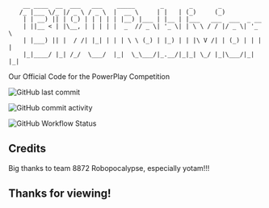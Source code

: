 
        __ ____  __  ___   ___    _____       _       _       _
       /_ |___ \/_ |/ _ \ / _ \  |  __ \     | |   | (_)     (_)
        | | __) || | (_) | | | | | |__) |___ | |__ | |___   ___  ___  _ __
        | ||__ < | |\__, | | | | |  _  // _ \| '_ \| | \ \ / / |/ _ \| '_ \
        | |___) || |  / /| |_| | | | \ \ (_) | |_) | | |\ V /| | (_) | | | |
        |_|____/ |_| /_/  \___/  |_|  \_\___/|_.__/|_|_| \_/ |_|\___/|_| |_|
                                                                      






Our Official Code for the PowerPlay Competition  
  
![GitHub last commit](https://img.shields.io/github/last-commit/13190-2022-23/13190PowerPlay)  

![GitHub commit activity](https://img.shields.io/github/commit-activity/w/13190-2022-23/13190PowerPlay)  

![GitHub Workflow Status](https://img.shields.io/github/actions/workflow/status/13190-2022-23/13190PowerPlay/gradle.yml)  

## Credits

Big thanks to team 8872 Robopocalypse, especially yotam!!!

## Thanks for viewing!

